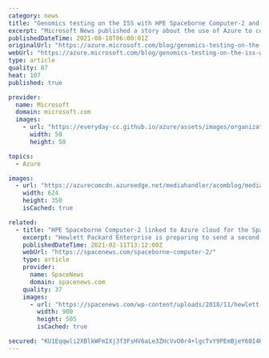 ```yaml
---
category: news
title: "Genomics testing on the ISS with HPE Spaceborne Computer-2 and Azure"
excerpt: "Microsoft News published a story about the use of Azure to compliment Hewlett Packard Enterprise’s (HPE) Spaceborne Computer-2 on the International Space Station (ISS). The project was designed to overcome the limited bandwidth between ISS and Earth by validating the benefits of a computational workflow"
publishedDateTime: 2021-08-18T06:00:01Z
originalUrl: "https://azure.microsoft.com/blog/genomics-testing-on-the-iss-with-hpe-spaceborne-computer2-and-azure/"
webUrl: "https://azure.microsoft.com/blog/genomics-testing-on-the-iss-with-hpe-spaceborne-computer2-and-azure/"
type: article
quality: 87
heat: 107
published: true

provider:
  name: Microsoft
  domain: microsoft.com
  images:
    - url: "https://everyday-cc.github.io/azure/assets/images/organizations/microsoft.com-50x50.jpg"
      width: 50
      height: 50

topics:
  - Azure

images:
  - url: "https://azurecomcdn.azureedge.net/mediahandler/acomblog/media/Default/blog/296d0349-c76a-466b-8a84-9c2399db08e5.png"
    width: 624
    height: 350
    isCached: true

related:
  - title: "HPE Spaceborne Computer-2 linked to Azure cloud for the Space Station"
    excerpt: "Hewlett Packard Enterprise is preparing to send a second-generation Spaceborne Computer to the International Space Station later this month."
    publishedDateTime: 2021-02-11T13:12:00Z
    webUrl: "https://spacenews.com/spaceborne-computer-2/"
    type: article
    provider:
      name: SpaceNews
      domain: spacenews.com
    quality: 37
    images:
      - url: "https://spacenews.com/wp-content/uploads/2018/11/hewlett-packard.jpg"
        width: 900
        height: 505
        isCached: true

secured: "KU1Eqqwli2XBlkWFmIXj3f3FsHV6aLe3ZHcVvO0r4+lgcTvY9PEmBjeY6014HHG14R8FwIOD5gB8cBVnYjNBgBKeXgo5JFEcoXYgyrFbDYxd8Z6t4qxgNU84D0DLgdp1wcSMI5MWFGnlWS+/0MIoWiaU83SwO9v3saZpwT+0ydbb9NdZE3Mkei3Qdq1VCF45vehFlakAZazGkibWQ5oBJG7Oo9/MPtAkB7kxJSXKeo89CjjhBYI0HiUZUuOPg8d/3E7ynLmzfrASUMNkwbrwJNYgWa7TQznHug5JjlSV79KK9fNDjXaMFtBXrPe+YsxWlJIIzHqI7iyEMQ7s9y2FXzM/2Emw1JafVenPjkMgcXA=;1h0K3EMXn4H4RkJxg+Bumw=="
---
```


